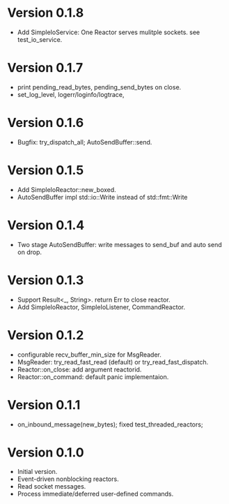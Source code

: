 # Version 0.1.8
- Add SimpleIoService: One Reactor serves mulitple sockets. see test_io_service.

# Version 0.1.7
- print pending_read_bytes, pending_send_bytes on close.
- set_log_level, logerr/loginfo/logtrace,

# Version 0.1.6
- Bugfix: try_dispatch_all; AutoSendBuffer::send.

# Version 0.1.5
- Add SimpleIoReactor::new_boxed.
- AutoSendBuffer impl std::io::Write instead of std::fmt::Write

# Version 0.1.4
- Two stage AutoSendBuffer: write messages to send_buf and auto send on drop.

# Version 0.1.3
- Support Result<_, String>. return Err to close reactor.
- Add SimpleIoReactor, SimpleIoListener, CommandReactor.

# Version 0.1.2
- configurable recv_buffer_min_size for MsgReader.
- MsgReader: try_read_fast_read (default) or try_read_fast_dispatch.
- Reactor::on_close: add argument reactorid.
- Reactor::on_command: default panic implementaion.

# Version 0.1.1
- on_inbound_message(new_bytes); fixed test_threaded_reactors;

# Version 0.1.0
- Initial version.
- Event-driven nonblocking reactors.
- Read socket messages.
- Process immediate/deferred user-defined commands.
